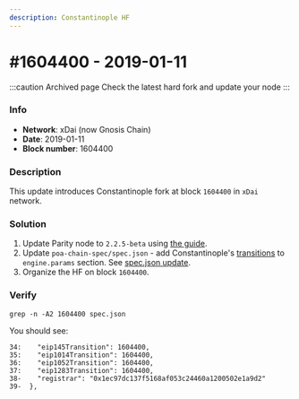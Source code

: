 ```yaml
---
description: Constantinople HF
---
```


# #1604400 - 2019-01-11

:::caution Archived page
Check the latest hard fork and update your node
:::

### Info

* **Network**: xDai (now Gnosis Chain)
* **Date**: 2019-01-11
* **Block number**: 1604400

### Description

This update introduces Constantinople fork at block `1604400` in `xDai` network.

### Solution

1. Update Parity node to `2.2.5-beta` using [the guide](https://www.poa.network/for-validators/hard-forks/parity-upgrade-guide).
2. Update `poa-chain-spec/spec.json` - add Constantinople's [transitions](https://github.com/poanetwork/poa-chain-spec/pull/99/files#diff-42eb5109ad96d4ac46cdcbf18f2938de) to `engine.params` section. See [spec.json update](/specs/hard-forks/spec.json-update).
3. Organize the HF on block `1604400`.

### Verify

```
grep -n -A2 1604400 spec.json
```

You should see:

```
34:    "eip145Transition": 1604400,
35:    "eip1014Transition": 1604400,
36:    "eip1052Transition": 1604400,
37:    "eip1283Transition": 1604400,
38-    "registrar": "0x1ec97dc137f5168af053c24460a1200502e1a9d2"
39-  },
```
